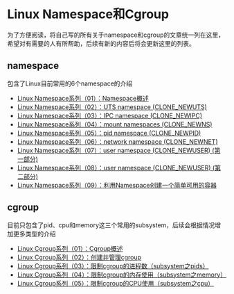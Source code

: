 # Linux Namespace和Cgroup

为了方便阅读，将自己写的所有关于namespace和cgroup的文章统一列在这里，希望对有需要的人有所帮助，后续有新的内容后将会更新这里的列表。

## namespace
包含了Linux目前常用的6个namespace的介绍

* [Linux Namespace系列（01）：Namespace概述](namespace/001_namespace_introduction.md)
* [Linux Namespace系列（02）：UTS namespace (CLONE_NEWUTS)](namespace/002_namespace_uts.md)
* [Linux Namespace系列（03）：IPC namespace (CLONE_NEWIPC)](namespace/003_namespace_ipc.md)
* [Linux Namespace系列（04）：mount namespaces (CLONE_NEWNS)](namespace/004_namespace_mount.md)
* [Linux Namespace系列（05）：pid namespace (CLONE_NEWPID)](namespace/005_namespace_pid.md)
* [Linux Namespace系列（06）：network namespace (CLONE_NEWNET)](namespace/006_namespace_network.md)
* [Linux Namespace系列（07）：user namespace (CLONE_NEWUSER) (第一部分)](namespace/007_namespace_user_01.md)
* [Linux Namespace系列（08）：user namespace (CLONE_NEWUSER) (第二部分)](namespace/008_namespace_user_02.md)
* [Linux Namespace系列（09）：利用Namespace创建一个简单可用的容器](namespace/009_create_simple_container.md)

## cgroup
目前只包含了pid、cpu和memory这三个常用的subsystem，后续会根据情况增加更多类型的介绍

* [Linux Cgroup系列（01）：Cgroup概述](cgroup/001_cgroup_introduction.md)
* [Linux Cgroup系列（02）：创建并管理cgroup](cgroup/002_cgroup_no_subsystem.md)
* [Linux Cgroup系列（03）：限制cgroup的进程数（subsystem之pids）](cgroup/003_cgroup_pids.md)
* [Linux Cgroup系列（04）：限制cgroup的内存使用（subsystem之memory）](cgroup/004_cgroup_memeory.md)
* [Linux Cgroup系列（05）：限制cgroup的CPU使用（subsystem之cpu）](cgroup/005_cgroup_cpu.md)